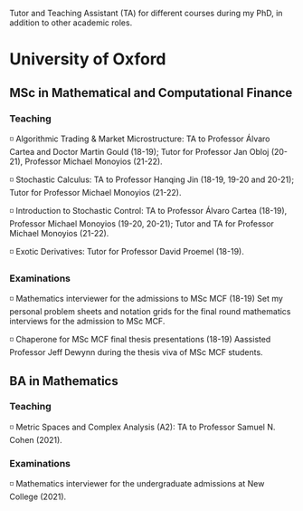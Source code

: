 Tutor and Teaching Assistant (TA) for different courses during my PhD, in addition to other academic roles.

# University of Oxford

## MSc in Mathematical and Computational Finance
### Teaching 
◽ Algorithmic Trading & Market Microstructure: TA to Professor Álvaro Cartea and Doctor Martin Gould (18-19); Tutor for Professor Jan Obloj (20-21), Professor Michael Monoyios (21-22).

◽ Stochastic Calculus: TA to Professor Hanqing Jin (18-19, 19-20 and 20-21); Tutor for Professor Michael Monoyios (21-22).

◽ Introduction to Stochastic Control: TA to Professor Álvaro Cartea (18-19), Professor Michael Monoyios (19-20, 20-21); Tutor and TA for Professor Michael Monoyios (21-22).

◽ Exotic Derivatives: Tutor for Professor David Proemel (18-19).

### Examinations
◽ Mathematics interviewer for the admissions to MSc MCF (18-19)
Set my personal problem sheets and notation grids for the final round mathematics interviews for the admission to MSc MCF.

◽ Chaperone for MSc MCF final thesis presentations (18-19)
Aassisted Professor Jeff Dewynn during the thesis viva of MSc MCF students.

## BA in Mathematics
### Teaching
◽ Metric Spaces and Complex Analysis (A2): TA to Professor Samuel N. Cohen (2021).

### Examinations
◽ Mathematics interviewer for the undergraduate admissions at New College (2021).
